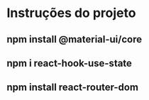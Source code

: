 # Instruções do projeto



## npm install @material-ui/core

## npm i react-hook-use-state

## npm install react-router-dom

